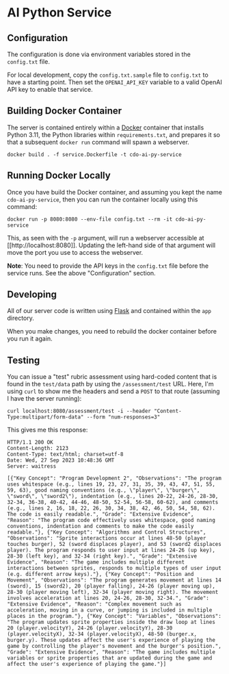 # AI Python Service

## Configuration

The configuration is done via environment variables stored in the `config.txt` file.

For local development, copy the `config.txt.sample` file to `config.txt` to have a
starting point. Then set the `OPENAI_API_KEY` variable to a valid OpenAI API key to
enable that service.

## Building Docker Container

The server is contained entirely within a [Docker](https://www.docker.com/) container that
installs Python 3.11, the Python libraries within `requirements.txt`, and prepares it so
that a subsequent `docker run` command will spawn a webserver.

```
docker build . -f service.Dockerfile -t cdo-ai-py-service
```

## Running Docker Locally

Once you have build the Docker container, and assuming you kept the name
`cdo-ai-py-service`, then you can run the container locally using this
command:

```
docker run -p 8080:8080 --env-file config.txt --rm -it cdo-ai-py-service
```

This, as seen with the `-p` argument, will run a webserver accessible
at [[http://localhost:8080]]. Updating the left-hand side of that
argument will move the port you use to access the webserver.

**Note**: You need to provide the API keys in the `config.txt` file
before the service runs. See the above "Configuration" section.

## Developing

All of our server code is written using [Flask](https://flask.palletsprojects.com/en/2.3.x/) and contained within the `app` directory.

When you make changes, you need to rebuild the docker container before you run it again.

## Testing

You can issue a "test" rubric assessment using hard-coded content that is found in the
`test/data` path by using the `/assessment/test` URL. Here, I'm using `curl` to show
me the headers and send a `POST` to that route (assuming I have the server running):

```
curl localhost:8080/assessment/test -i --header "Content-Type:multipart/form-data" --form "num-responses=3"
```

This gives me this response:

```
HTTP/1.1 200 OK
Content-Length: 2123
Content-Type: text/html; charset=utf-8
Date: Wed, 27 Sep 2023 10:48:36 GMT
Server: waitress

[{"Key Concept": "Program Development 2", "Observations": "The program uses whitespace (e.g., lines 19, 23, 27, 31, 35, 39, 43, 47, 51, 55, 59, 63), good naming conventions (e.g., \"player\", \"burger\", \"sword\", \"sword2\"), indentation (e.g., lines 20-22, 24-26, 28-30, 32-34, 36-38, 40-42, 44-46, 48-50, 52-54, 56-58, 60-62), and comments (e.g., lines 2, 16, 18, 22, 26, 30, 34, 38, 42, 46, 50, 54, 58, 62). The code is easily readable.", "Grade": "Extensive Evidence", "Reason": "The program code effectively uses whitespace, good naming conventions, indentation and comments to make the code easily readable."}, {"Key Concept": "Algorithms and Control Structures", "Observations": "Sprite interactions occur at lines 48-50 (player touches burger), 52 (sword displaces player), and 53 (sword2 displaces player). The program responds to user input at lines 24-26 (up key), 28-30 (left key), and 32-34 (right key).", "Grade": "Extensive Evidence", "Reason": "The game includes multiple different interactions between sprites, responds to multiple types of user input (e.g. different arrow keys)."}, {"Key Concept": "Position and Movement", "Observations": "The program generates movement at lines 14 (sword), 15 (sword2), 20 (player falling), 24-26 (player moving up), 28-30 (player moving left), 32-34 (player moving right). The movement involves acceleration at lines 20, 24-26, 28-30, 32-34.", "Grade": "Extensive Evidence", "Reason": "Complex movement such as acceleration, moving in a curve, or jumping is included in multiple places in the program."}, {"Key Concept": "Variables", "Observations": "The program updates sprite properties inside the draw loop at lines 20 (player.velocityY), 24-26 (player.velocityY), 28-30 (player.velocityX), 32-34 (player.velocityX), 48-50 (burger.x, burger.y). These updates affect the user's experience of playing the game by controlling the player's movement and the burger's position.", "Grade": "Extensive Evidence", "Reason": "The game includes multiple variables or sprite properties that are updated during the game and affect the user's experience of playing the game."}]
```
